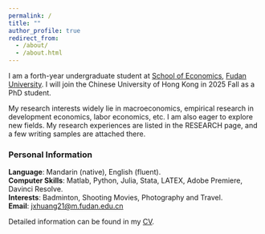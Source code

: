 ```yaml
---
permalink: /
title: ""
author_profile: true
redirect_from: 
  - /about/
  - /about.html
---
```


I am a forth-year undergraduate student at [School of Economics](https://econ.fudan.edu.cn/), [Fudan University](https://www.fudan.edu.cn). I will join the Chinese University of Hong Kong in 2025 Fall as a PhD student.  

My research interests widely lie in macroeconomics, empirical research in development economics, labor economics, etc. I am also eager to explore new fields. My research experiences are listed in the RESEARCH page, and a few writing samples are attached there.


### Personal Information

**Language**: Mandarin (native), English (fluent).  
**Computer Skills**: Matlab, Python, Julia, Stata, LATEX, Adobe Premiere, Davinci Resolve.  
**Interests**: Badminton, Shooting Movies, Photography and Travel.  
**Email**: <jxhuang21@m.fudan.edu.cn>

Detailed information can be found in my [CV](/cv/).